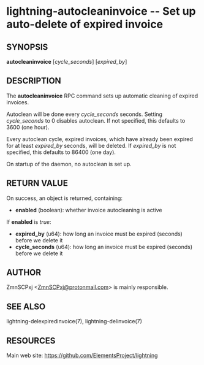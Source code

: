 lightning-autocleaninvoice -- Set up auto-delete of expired invoice
===================================================================

SYNOPSIS
--------

**autocleaninvoice** [*cycle\_seconds*] [*expired\_by*]

DESCRIPTION
-----------

The **autocleaninvoice** RPC command sets up automatic cleaning of
expired invoices.

Autoclean will be done every *cycle\_seconds* seconds. Setting
*cycle\_seconds* to 0 disables autoclean. If not specified, this
defaults to 3600 (one hour).

Every autoclean cycle, expired invoices, which have already been expired
for at least *expired\_by* seconds, will be deleted. If *expired\_by* is
not specified, this defaults to 86400 (one day).

On startup of the daemon, no autoclean is set up.

RETURN VALUE
------------

[comment]: # (GENERATE-FROM-SCHEMA-START)
On success, an object is returned, containing:

- **enabled** (boolean): whether invoice autocleaning is active

If **enabled** is *true*:

  - **expired_by** (u64): how long an invoice must be expired (seconds) before we delete it
  - **cycle_seconds** (u64): how long an invoice must be expired (seconds) before we delete it

[comment]: # (GENERATE-FROM-SCHEMA-END)

AUTHOR
------

ZmnSCPxj <<ZmnSCPxj@protonmail.com>> is mainly responsible.

SEE ALSO
--------

lightning-delexpiredinvoice(7), lightning-delinvoice(7)

RESOURCES
---------

Main web site: <https://github.com/ElementsProject/lightning>

[comment]: # ( SHA256STAMP:43767e7e2dde51d1d5a250d3ffac510cf53305f11d9984a9f37ceb6b28c386ea)
